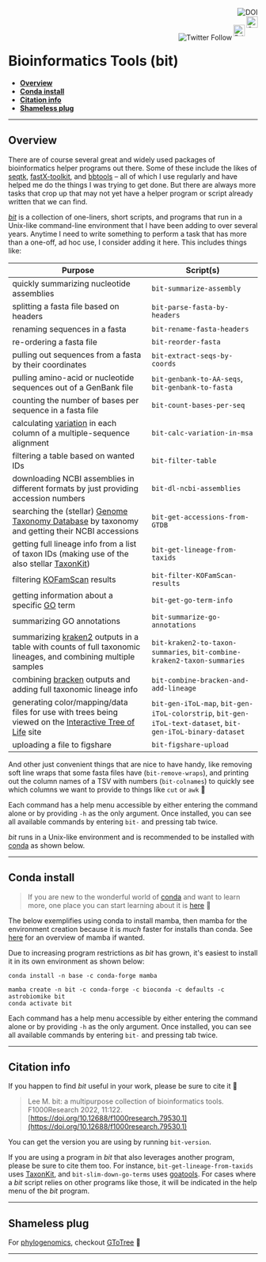 <a href="https://zenodo.org/badge/latestdoi/59388885"><img align="right" src="https://zenodo.org/badge/59388885.svg" alt="DOI"></a>
<br>
<a href="https://github.com/AstrobioMike/bit#conda-install"><img align="right" alt="Conda installs" src="https://img.shields.io/badge/Conda%20installs-1,200+-blue" height="23"></a>
<br>
<a href="https://github.com/AstrobioMike/bit#citation-info"><img align="right" alt="Brief paper" src="https://img.shields.io/badge/Citation%20info-blue" height="23"></a>
<br>
<a href="https://twitter.com/AstrobioMike"><img align="right" alt="Twitter Follow" src="https://img.shields.io/twitter/follow/AstrobioMike?color=blue&style=social"></a>

# Bioinformatics Tools (bit)

* [**Overview**](#overview)  
* [**Conda install**](#conda-install)  
* [**Citation info**](#citation-info)  
* [**Shameless plug**](#shameless-plug)  

---

## Overview 
There are of course several great and widely used packages of bioinformatics helper programs out there. Some of these include the likes of [seqtk](https://github.com/lh3/seqtk), [fastX-toolkit](http://hannonlab.cshl.edu/fastx_toolkit/), and [bbtools](https://jgi.doe.gov/data-and-tools/bbtools/) – all of which I use regularly and have helped me do the things I was trying to get done. But there are always more tasks that crop up that may not yet have a helper program or script already written that we can find.  

[*bit*](https://doi.org/10.12688/f1000research.79530.1) is a collection of one-liners, short scripts, and programs that run in a Unix-like command-line environment that I have been adding to over several years. Anytime I need to write something to perform a task that has more than a one-off, ad hoc use, I consider adding it here. This includes things like:

| Purpose | Script(s) | 
| ------- | ------- |
| quickly summarizing nucleotide assemblies | `bit-summarize-assembly` |  
| splitting a fasta file based on headers | `bit-parse-fasta-by-headers` |  
| renaming sequences in a fasta | `bit-rename-fasta-headers` |  
| re-ordering a fasta file | `bit-reorder-fasta` |  
| pulling out sequences from a fasta by their coordinates | `bit-extract-seqs-by-coords` |  
| pulling amino-acid or nucleotide sequences out of a GenBank file | `bit-genbank-to-AA-seqs`, `bit-genbank-to-fasta` |  
| counting the number of bases per sequence in a fasta file | `bit-count-bases-per-seq` |  
| calculating [variation](http://scikit-bio.org/docs/0.5.3/generated/skbio.alignment.TabularMSA.conservation.html) in each column of a multiple-sequence alignment | `bit-calc-variation-in-msa` |  
| filtering a table based on wanted IDs | `bit-filter-table` |  
| downloading NCBI assemblies in different formats by just providing accession numbers | `bit-dl-ncbi-assemblies` |  
| searching the (stellar) [Genome Taxonomy Database](https://gtdb.ecogenomic.org/) by taxonomy and getting their NCBI accessions | `bit-get-accessions-from-GTDB` |  
| getting full lineage info from a list of taxon IDs (making use of the also stellar [TaxonKit](https://bioinf.shenwei.me/taxonkit/)) | `bit-get-lineage-from-taxids` |  
| filtering [KOFamScan](https://github.com/takaram/kofam_scan) results | `bit-filter-KOFamScan-results` |  
| getting information about a specific [GO](http://geneontology.org/) term | `bit-get-go-term-info` |  
| summarizing GO annotations | `bit-summarize-go-annotations` |  
| summarizing [kraken2](https://github.com/DerrickWood/kraken2) outputs in a table with counts of full taxonomic lineages, and combining multiple samples | `bit-kraken2-to-taxon-summaries`, `bit-combine-kraken2-taxon-summaries` |  
| combining [bracken](https://github.com/jenniferlu717/Bracken) outputs and adding full taxonomic lineage info | `bit-combine-bracken-and-add-lineage` |  
| generating color/mapping/data files for use with trees being viewed on the [Interactive Tree of Life](https://itol.embl.de/) site | `bit-gen-iToL-map`, `bit-gen-iToL-colorstrip`, `bit-gen-iToL-text-dataset`, `bit-gen-iToL-binary-dataset` |  
| uploading a file to figshare | `bit-figshare-upload` |  


And other just convenient things that are nice to have handy, like removing soft line wraps that some fasta files have (`bit-remove-wraps`), and printing out the column names of a TSV with numbers (`bit-colnames`) to quickly see which columns we want to provide to things like `cut` or `awk` 🙂  

Each command has a help menu accessible by either entering the command alone or by providing `-h` as the only argument. Once installed, you can see all available commands by entering `bit-` and pressing tab twice.  

*bit* runs in a Unix-like environment and is recommended to be installed with [conda](https://conda.io/docs/) as shown below.  

---

## Conda install

> If you are new to the wonderful world of [conda](https://conda.io/docs/) and want to learn more, one place you can start learning about it is [here](https://astrobiomike.github.io/unix/conda-intro) 🙂  

The below exemplifies using conda to install mamba, then mamba for the environment creation because it is *much* faster for installs than conda. See [here](https://astrobiomike.github.io/unix/conda-intro#bonus-mamba-no-5) for an overview of mamba if wanted.

Due to increasing program restrictions as *bit* has grown, it's easiest to install it in its own environment as shown below:  

```
conda install -n base -c conda-forge mamba

mamba create -n bit -c conda-forge -c bioconda -c defaults -c astrobiomike bit
conda activate bit
```

Each command has a help menu accessible by either entering the command alone or by providing `-h` as the only argument. Once installed, you can see all available commands by entering `bit-` and pressing tab twice.

---

## Citation info
If you happen to find *bit* useful in your work, please be sure to cite it 🙂

> Lee M. bit: a multipurpose collection of bioinformatics tools. F1000Research 2022, 11:122. [https://doi.org/10.12688/f1000research.79530.1](https://doi.org/10.12688/f1000research.79530.1)

You can get the version you are using by running `bit-version`.  

If you are using a program in *bit* that also leverages another program, please be sure to cite them too. For instance, `bit-get-lineage-from-taxids` uses [TaxonKit](https://bioinf.shenwei.me/taxonkit/), and `bit-slim-down-go-terms` uses [goatools](https://github.com/tanghaibao/goatools). For cases where a *bit* script relies on other programs like those, it will be indicated in the help menu of the *bit* program.  

---

## Shameless plug
For [phylogenomics](https://astrobiomike.github.io/genomics/phylogenomics), checkout [GToTree](https://github.com/AstrobioMike/GToTree/wiki) 🙂  

---
